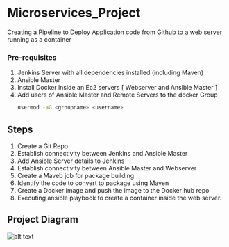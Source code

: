 # Microservices_Project
Creating a Pipeline to Deploy Application code from Github to a web server running as a container

### Pre-requisites
1. Jenkins Server with all dependencies installed (including Maven)
2. Ansible Master
3. Install Docker inside an Ec2 servers [ Webserver and Ansible Master ]
4. Add users of Ansible Master and Remote Servers to the docker Group
   ```sh
   usermod -aG <groupname> <username>
   ```

##  Steps
1. Create a Git Repo
2. Establish connectivity between Jenkins and Ansible Master
3. Add Ansible Server details to Jenkins
4. Establish connectivity between Ansible Master and Webserver
5. Create a Maveb job for package building
6. Identify the code to convert to package using Maven
7. Create a Docker image and push the image to the Docker hub repo
8. Executing ansible playbook to create a container inside the web server.

## Project Diagram 
![alt text](https://github.com/cloudtraineer/Microservices_Project/blob/master/MicroService_Project.jpg?raw=true)
